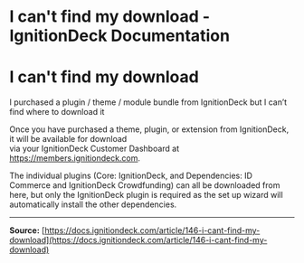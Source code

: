 # I can't find my download - IgnitionDeck Documentation

# I can't find my download

[](javascript:window.print())
I purchased a plugin / theme / module bundle from IgnitionDeck but I can’t find where to download it

Once you have purchased a theme, plugin, or extension from IgnitionDeck, it will be available for download via your IgnitionDeck Customer Dashboard at https://members.ignitiondeck.com.

The individual plugins (Core: IgnitionDeck, and Dependencies: ID Commerce and IgnitionDeck Crowdfunding) can all be downloaded from here, but only the IgnitionDeck plugin is required as the set up wizard will automatically install the other dependencies.



---
**Source:** [https://docs.ignitiondeck.com/article/146-i-cant-find-my-download](https://docs.ignitiondeck.com/article/146-i-cant-find-my-download)

